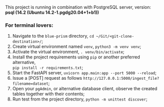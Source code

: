 This project is running in combination with PostgreSQL server, version:<br> 
**psql (14.2 (Ubuntu 14.2-1.pgdg20.04+1+b1))**

### For terminal lovers:
1. Navigate to the `blue-prism` directory, `cd ~/Git/<git-clone-destination>/`;
2. Create virtual environment named `venv`, `python3 -m venv venv`;
3. Activate the virtual environment, `. venv/bin/activate`;
4. Install the project requirements using `pip` or another preferred alternative,<br>`pip install -r requirements.txt`;
5. Start the FastAPI server, `uvicorn app.main:app --port 5000 --reload`;
6. Issue a [POST] request as follows `http://127.0.0.1:5000/ingest_file?filename=dataset`;
7. Open your `pgAdmin`, or alternative database client, observe the created tables together with their contents;
8. Run test from the project directory, `python -m unittest discover`;